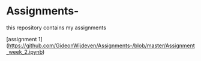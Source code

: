 # Assignments-
this repository contains my assignments

[assignment 1] (https://github.com/GideonWijdeven/Assignments-/blob/master/Assignment_week_2.ipynb)
